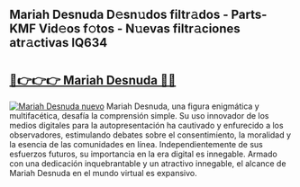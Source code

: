 ## Mariah Desnuda D𝚎sn𝚞dos filtr𝚊dos - Parts-KMF Vid𝚎os f𝚘tos - N𝚞evas filtr𝚊ciones atr𝚊ctivas lQ634

# <h2><a href="http://mb2gv6s.tromn.icu/?c=Mariah+Desnuda">🔗👉👉👉 Mariah Desnuda 🔗🔗</a></h2>

[![Mariah Desnuda nuevo](https://i.imgur.com/pEAQMta.gif)](http://mb2gv6s.tromn.icu/?c=Mariah+Desnuda)
Mariah Desnuda, una figura enigmática y multifacética, desafía la comprensión simple. Su uso innovador de los medios digitales para la autopresentación ha cautivado y enfurecido a los observadores, estimulando debates sobre el consentimiento, la moralidad y la esencia de las comunidades en línea. Independientemente de sus esfuerzos futuros, su importancia en la era digital es innegable. Armado con una dedicación inquebrantable y un atractivo innegable, el alcance de Mariah Desnuda en el mundo virtual es expansivo.
